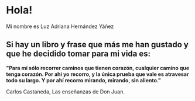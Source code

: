# Hola!

Mi nombre es Luz Adriana Hernández Yáñez

## Si hay un libro y frase que más me han gustado y que he decidido tomar para mi vida es:

 **"Para mí sólo recorrer caminos que tienen corazón,
cualquier camino que tenga corazón.
Por ahí yo recorro, y la única prueba que vale es atravesar todo su largo.
Y por ahí recorro mirando, mirando, sin aliento."**  

Carlos Castaneda, Las enseñanzas de Don Juan.
